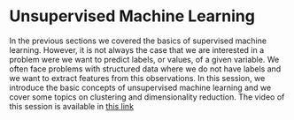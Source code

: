 # Unsupervised Machine Learning


In the previous sections we covered the basics of supervised machine learning. However, it is not always the case that we are interested in a problem were we want to predict labels, or values, of a given variable. We often face problems with structured data
where we do not have labels and we want to extract features from this observations. In this session, we introduce the basic concepts of unsupervised machine learning and we cover some topics on clustering and dimensionality reduction. 
The video of this session is available in [this link](https://idbg.sharepoint.com/portals/hub/_layouts/15/PointPublishing.aspx?app=video&p=p&chid=ae4c993c-8ae3-4938-9ec4-8365a37adf77&vid=8f17cd00-0bbc-4d79-91fa-cac60da8dce9)  
